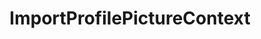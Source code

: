 ---
optionsClassName: ImportProfilePictureConfig
optionsClassFullName: MigrationTools._EngineV1.Configuration.Processing.ImportProfilePictureConfig
configurationSamples:
- name: default
  description: 
  code: >-
    {
      "$type": "ImportProfilePictureConfig",
      "Enabled": false
    }
  sampleFor: MigrationTools._EngineV1.Configuration.Processing.ImportProfilePictureConfig
description: Downloads corporate images and updates TFS/Azure DevOps profiles
className: ImportProfilePictureContext
typeName: Processors
architecture: v1
options:
- parameterName: Enabled
  type: Boolean
  description: missng XML code comments
  defaultValue: missng XML code comments
status: alpha
processingTarget: Profiles
classFile: /src/VstsSyncMigrator.Core/Execution/ProcessingContext/ImportProfilePictureContext.cs
optionsClassFile: /src/MigrationTools/_EngineV1/Configuration/Processing/ImportProfilePictureConfig.cs

redirectFrom: []
layout: reference
toc: true
permalink: /Reference/v1/Processors/ImportProfilePictureContext/
title: ImportProfilePictureContext
categories:
- Processors
- v1
topics:
- topic: notes
  path: /docs/Reference/v1/Processors/ImportProfilePictureContext-notes.md
  exists: false
  markdown: ''
- topic: introduction
  path: /docs/Reference/v1/Processors/ImportProfilePictureContext-introduction.md
  exists: false
  markdown: ''

---